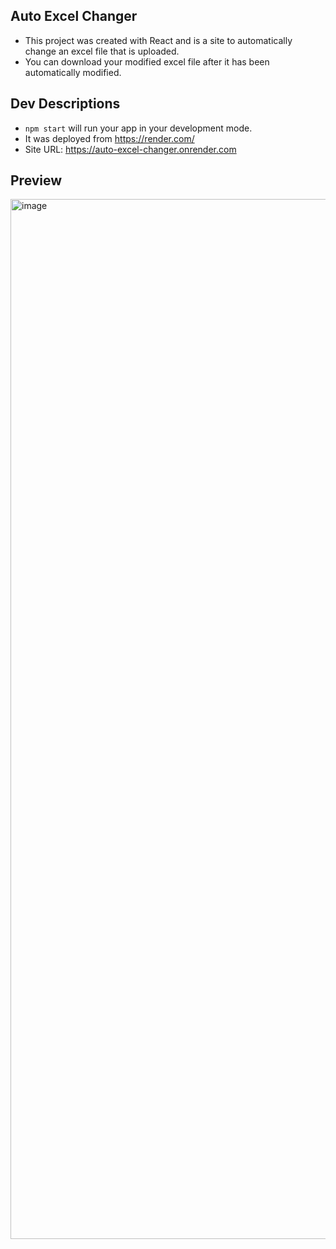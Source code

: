 ## Auto Excel Changer

- This project was created with React and is a site to automatically change an excel file that is uploaded.
- You can download your modified excel file after it has been automatically modified. 


## Dev Descriptions
- `npm start` will run your app in your development mode.
- It was deployed from https://render.com/
- Site URL: https://auto-excel-changer.onrender.com


## Preview
<img width="1664" alt="image" src="https://github.com/justakim12/auto-excel-changer/assets/40204699/1586aacd-f773-4c09-a100-14ccf07c74f1">
